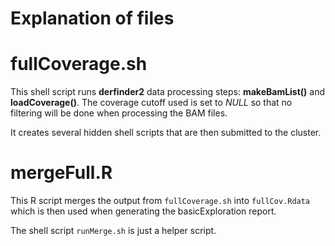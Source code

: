 Explanation of files
====================

# fullCoverage.sh

This shell script runs __derfinder2__ data processing steps: __makeBamList()__ and __loadCoverage()__. The coverage cutoff used is set to _NULL_ so that no filtering will be done when processing the BAM files. 

It creates several hidden shell scripts that are then submitted to the cluster.

# mergeFull.R

This R script merges the output from `fullCoverage.sh` into `fullCov.Rdata` which is then used when generating the basicExploration report.

The shell script `runMerge.sh` is just a helper script.
